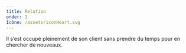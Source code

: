 ```yaml
---
title: Relation
order: 1
Icône: /assets/iconHeart.svg
---
```

Il s’est occupé pleinement de son client sans prendre du temps pour en chercher de nouveaux.